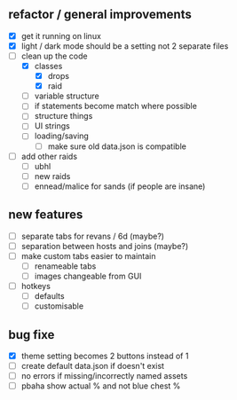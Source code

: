 ## refactor / general improvements
- [x] get it running on linux
- [x] light / dark mode should be a setting not 2 separate files
- [ ] clean up the code
    - [x] classes
        - [x] drops
        - [x] raid
    - [ ] variable structure
    - [ ] if statements become match where possible 
    - [ ] structure things
    - [ ] UI strings
    - [ ] loading/saving
        - [ ] make sure old data.json is compatible
- [ ] add other raids
    - [ ] ubhl
    - [ ] new raids
    - [ ] ennead/malice for sands (if people are insane)

## new features
- [ ] separate tabs for revans / 6d (maybe?)
- [ ] separation between hosts and joins (maybe?)
- [ ] make custom tabs easier to maintain
    - [ ] renameable tabs
    - [ ] images changeable from GUI
- [ ] hotkeys
    - [ ] defaults
    - [ ] customisable

## bug fixe
- [x] theme setting becomes 2 buttons instead of 1
- [ ] create default data.json if doesn't exist
- [ ] no errors if missing/incorrectly named assets
- [ ] pbaha show actual % and not blue chest %
